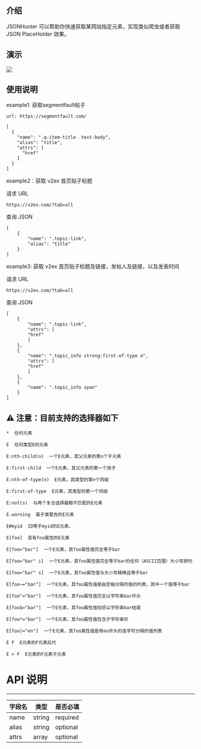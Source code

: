 ## 介绍

JSONHunter 可以帮助你快速获取某网站指定元素，实现类似爬虫或者获取 JSON PlaceHolder 效果。

## 演示

![](assets/demo.gif)

## 使用说明

example1: 获取segmentfault帖子

```
url: https://segmentfault.com/

[
  {
    "name": ".q-item-title .text-body",
    "alias": "title",
    "attrs": [
      "href"
    ]
  }
]

```

example2：获取 v2ex 首页贴子标题

请求 URL

```
https://v2ex.com/?tab=all
```

查询 JSON

```
[
    {
        "name": ".topic-link",
        "alias": "title"
    }
]
```

example3: 获取 v2ex 首页贴子标题及链接，发帖人及链接，以及发表时间

请求 URL

```
https://v2ex.com/?tab=all
```

查询 JSON

```
[
    {
        "name": ".topic-link",
        "attrs": [
        "href"
        ]
    },
    {
        "name": ".topic_info strong:first-of-type a",
        "attrs": [
        "href"
        ]
    },
    {
        "name": ".topic_info span"
    }
]
```

## ⚠️ 注意：目前支持的选择器如下

```
*  任何元素

E  任何类型E的元素

E:nth-child(n)  一个E元素，其父元素的第n个子元素

E:first-child  一个E元素，其父元素的第一个孩子

E:nth-of-type(n)  E元素，其类型的第n个同级

E:first-of-type  E元素，其类型的第一个同级

E:not(s)  与两个复合选择器都不匹配的E元素

E.warning  属于类警告的E元素

E#myid  ID等于myid的E元素。

E[foo]  具有foo属性的E元素

E[foo="bar"]  一个E元素，其foo属性值完全等于bar

E[foo="bar" i]  一个E元素，其foo属性值完全等于bar的任何（ASCII范围）大小写排列

E[foo="bar" s]  一个E元素，其foo属性值与大小写精确且等于bar

E[foo~="bar"]  一个E元素，其foo属性值是由空格分隔的值的列表，其中一个值等于bar

E[foo^="bar"]  一个E元素，其foo属性值完全以字符串bar开头

E[foo$="bar"]  一个E元素，其foo属性值恰好以字符串bar结尾

E[foo*="bar"]  一个E元素，其foo属性值包含子字符串栏

E[foo|="en"]  一个E元素，其foo属性值是用en开头的连字符分隔的值列表

E F  E元素的F元素后代

E > F  E元素的F元素子元素
```

# API 说明

---

| 字段名 | 类型   | 是否必填 |
| ------ | ------ | -------- |
| name   | string | required |
| alias  | string | optional |
| attrs  | array  | optional |
